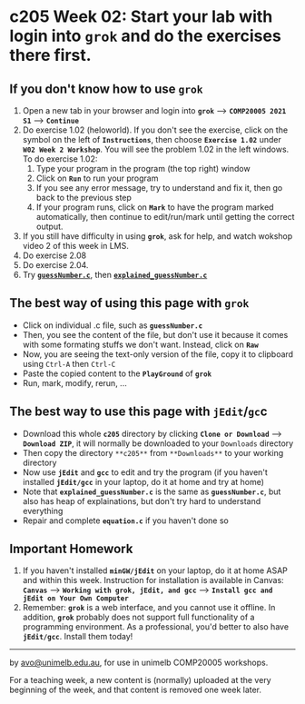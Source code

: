  c205 Week 02: Start your lab with login into `grok` and do the exercises there first.
=======

If you don't know how to use `grok`
---------------------------------
1. Open a new tab in your browser and login into **`grok`** --> **`COMP20005 2021 S1`** --> **`Continue`**  
1. Do exercise 1.02 (heloworld). If you don't see the exercise, click on the symbol on the left of **`Instructions`**, then choose **`Exercise 1.02`** under **`W02 Week 2 Workshop`**. You will see the problem 1.02 in the left windows. To do exercise 1.02:
   1. Type your program in the program (the top right) window
   1. Click on **`Run`** to run your program
   1. If you see any error message, try to understand and fix it, then go back to the previous step
   1. If your program runs, click on **`Mark`** to have the program marked automatically, then continue to edit/run/mark until getting the correct output.
1. If you still have difficulty in using **`grok`**, ask for help,
and watch wokshop video 2 of this week in LMS.
1. Do exercise 2.08 
1. Do exercise 2.04. 
1. Try [**`guessNumber.c`**](./gessNumber.c), then [**`explained_guessNumber.c`**](./explained_guessNumber.c)

The best way of using this page with **`grok`**
--------------------------------------------
  * Click on individual .c file, such as **`guessNumber.c`**
  * Then, you see the content of the file, but don't use it because it comes with some formating stuffs we don't want. Instead, click on **`Raw`**
  * Now, you are seeing the text-only version of the file, copy it to clipboard using `Ctrl-A` then `Ctrl-C`
  * Paste the copied content to the **`PlayGround`** of **`grok`**
  * Run, mark, modify, rerun, ... 

The best way to use this page with **`jEdit`**/**`gc`c**
--------------------------------------------------
  * Download this whole **`c205`** directory by clicking **`Clone or Download`** --> **`Download ZIP`**, it will normally be downloaded to your `Downloads` directory
  * Then copy the directory `**c205**` from `**Downloads**` to your working directory
  * Now use **`jEdit`** and **`gcc`** to edit and try the program (if you haven't 
installed **`jEdit/gcc`** in your laptop, do it at home and try at home)
  * Note that **`explained_guessNumber.c`** is the same as **`guessNumber.c`**, but also has heap of explainations, but don't try hard to understand everything 
  * Repair and complete **`equation.c`** if you haven't done so 

Important Homework
-----------------
1. If you haven't installed **`minGW/jEdit`** on your laptop, do it at home ASAP and within this week. Instruction for installation is available in Canvas: 
**`Canvas`** -->  **`Working with grok, jEdit, and gcc`** --> **`Install gcc and jEdit on Your Own Computer`**
1. Remember: **`grok`** is a web interface, and you cannot use it offline. In addition, **`grok`** probably does not support full functionality of a programming environment. As a professional, you'd better to also have **`jEdit/gcc`**. Install them today!



-------------------------------------------------------------
by avo@unimelb.edu.au, for use in unimelb COMP20005 workshops.

For a teaching week, a new content is (normally) uploaded at the very beginning of the week, and that content is removed one week later.
